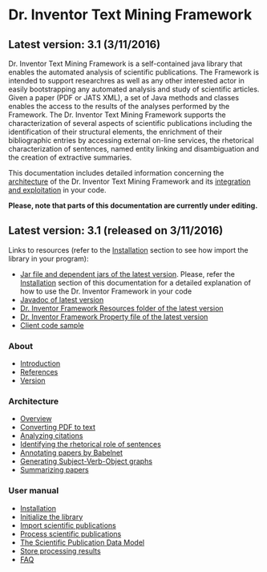 <h1>Dr. Inventor Text Mining Framework</h1>

## Latest version: 3.1 (3/11/2016)

Dr. Inventor Text Mining Framework is a self-contained java library that enables the automated analysis of scientific publications. The Framework is intended to support researchres as well as any other interested actor in easily bootstrapping any automated analysis and study of scientific articles. Given a paper (PDF or JATS XML), a set of Java methods and classes enables the access to the results of the analyses performed by the Framework. The Dr. Inventor Text Mining Framework supports the characterization of several aspects of scientific publications including the identification of their structural elements, the enrichment of their bibliographic entries by accessing external on-line services, the rhetorical characterization of sentences, named entity linking and disambiguation and the creation of extractive summaries.

This documentation includes detailed information concerning the [architecture](Components) of the Dr. Inventor Text Mining Framework and its [integration and exploitation](Installation) in your code.

**Please, note that parts of this documentation are currently under editing.**

## Latest version: 3.1 (released on 3/11/2016)

Links to resources (refer to the [Installation](Installation.md) section to see how import the library in your program):
* [Jar file and dependent jars of the latest version](http://scientmin-fe-lastus.s.upf.edu/drinventor/lib-3.1-bin.zip). Please, refer the [Installation](Installation) section of this documentation for a detailed explanation of how to use the Dr. Inventor Framework in your code
* [Javadoc of latest version](http://scientmin-fe-lastus.s.upf.edu/drinventor/doc/)
* [Dr. Inventor Framework Resources folder of the latest version](http://scientmin-fe-lastus.s.upf.edu/drinventor/DRIresources-3.1.tar.gz)
* [Dr. Inventor Framework Property file of the latest version](http://scientmin-fe-lastus.s.upf.edu/drinventor/DRIconfig.properties)
* [Client code sample](https://github.com/fra82/driframeworkclient)


<h3>About</h3>

* [Introduction](Introduction.md)
* [References](References.md)
* [Version](Version.md)

<h3>Architecture</h3>

* [Overview](ArchitectureOverview.md)
* [Converting PDF to text](PDFtoText.md)
* [Analyzing citations](Citation.md)
* [Identifying the rhetorical role of sentences](RhetSentence.md)
* [Annotating papers by Babelnet](BabelnetAnn.md)
* [Generating Subject-Verb-Object graphs](SVOgraph.md)
* [Summarizing papers](Summa.md)


<h3>User manual</h3>

* [Installation](Installation.md)
* [Initialize the library](Initialize.md)
* [Import scientific publications](ImportDoc.md)
* [Process scientific publications](ProcessDoc.md)
* [The Scientific Publication Data Model](ScuPubDataModel.md)
* [Store processing results](StoreDoc.md)
* [FAQ](FAQ.md)

